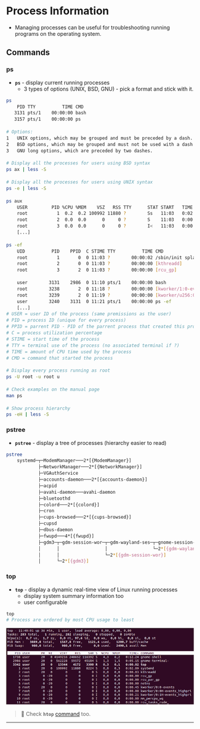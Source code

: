 # Process Information

- Managing processes can be useful for troubleshooting running programs on the operating system.

## Commands

### ps

- **`ps`** - display current running processes
  - 3 types of options (UNIX, BSD, GNU) - pick a format and stick with it.

```bash
ps
    PID TTY          TIME CMD
   3131 pts/1    00:00:00 bash
   3157 pts/1    00:00:00 ps

# Options:
1   UNIX options, which may be grouped and must be preceded by a dash.
2   BSD options, which may be grouped and must not be used with a dash.
3   GNU long options, which are preceded by two dashes.

# Display all the processes for users using BSD syntax
ps ax | less -S

# Display all the processes for users using UNIX syntax
ps -e | less -S

ps aux
    USER         PID %CPU %MEM    VSZ   RSS TTY      STAT START   TIME COMMAND
    root           1  0.2  0.2 100992 11880 ?        Ss   11:03   0:02 /sbin/init splash
    root           2  0.0  0.0      0     0 ?        S    11:03   0:00 [kthreadd]
    root           3  0.0  0.0      0     0 ?        I<   11:03   0:00 [rcu_gp]
    [...]

ps -ef
    UID          PID    PPID  C STIME TTY          TIME CMD
    root           1       0  0 11:03 ?        00:00:02 /sbin/init splash
    root           2       0  0 11:03 ?        00:00:00 [kthreadd]
    root           3       2  0 11:03 ?        00:00:00 [rcu_gp]

    user        3131    2986  0 11:10 pts/1    00:00:00 bash
    root        3238       2  0 11:18 ?        00:00:00 [kworker/1:0-events]
    root        3239       2  0 11:19 ?        00:00:00 [kworker/u256:0-events_unbound]
    user        3240    3131  0 11:21 pts/1    00:00:00 ps -ef
    [...]
# USER = user ID of the process (same premissions as the user)
# PID = process ID (unique for every process)
# PPID = parrent PID - PID of the parrent process that created this process
# C = process utilization percentage
# STIME = start time of the process
# TTY = terminal use of the process (no associated terminal if ?)
# TIME = amount of CPU time used by the process
# CMD = command that started the process

# Display every process running as root
ps -U root -u root u

# Check examples on the manual page
man ps

# Show process hierarchy
ps -eH | less -S
```

### pstree

- **`pstree`** - display a tree of processes (hierarchy easier to read)

```bash
pstree
    systemd─┬─ModemManager───2*[{ModemManager}]
            ├─NetworkManager───2*[{NetworkManager}]
            ├─VGAuthService
            ├─accounts-daemon───2*[{accounts-daemon}]
            ├─acpid
            ├─avahi-daemon───avahi-daemon
            ├─bluetoothd
            ├─colord───2*[{colord}]
            ├─cron
            ├─cups-browsed───2*[{cups-browsed}]
            ├─cupsd
            ├─dbus-daemon
            ├─fwupd───4*[{fwupd}]
            ├─gdm3─┬─gdm-session-wor─┬─gdm-wayland-ses─┬─gnome-session-b───2*[{gnome-session-b}]
            │      │                 │                 └─2*[{gdm-wayland-ses}]
            │      │                 └─2*[{gdm-session-wor}]
            │      └─2*[{gdm3}]
```

### top

- **`top`** - display a dynamic real-time view of Linux running processes
  - display system summary information too
  - user configurable

```bash
top
# Process are ordered by most CPU usage to least
```

![](.gitbook/assets/image-20221029114008847.png)

> 📌 Check **`htop`** [command](https://www.geeksforgeeks.org/htop-command-in-linux-with-examples/) too.

------

